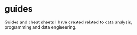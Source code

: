 # guides
Guides and cheat sheets I have created related to data analysis, programming and data engineering.
